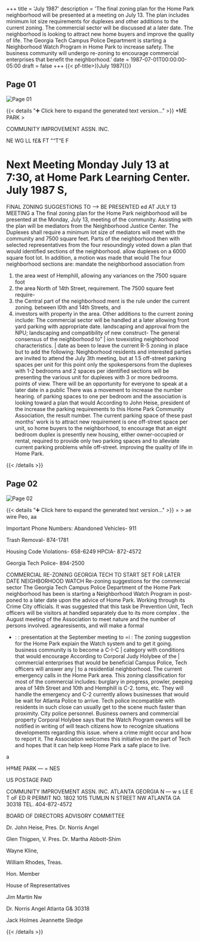 +++
title = 'July 1987'
description = 'The final zoning plan for the Home Park neighborhood will be presented at a meeting on July 13. The plan includes minimum lot size requirements for duplexes and other additions to the current zoning. The commercial sector will be discussed at a later date. The neighborhood is looking to attract new home buyers and improve the quality of life. The Georgia Tech Campus Police Department is starting a Neighborhood Watch Program in Home Park to increase safety. The business community will undergo re-zoning to encourage commercial enterprises that benefit the neighborhood.'
date = 1987-07-01T00:00:00-05:00
draft = false
+++
{{< pf-title>}}July 1987{{</pf-title>}}


## Page 01

![Page 01](/hpcia-newsletter-archive/1987-07_01.jpg)

{{< details "➕ Click here to expand the generated text version..." >}}
*ME PARK >

COMMUNITY IMPROVEMENT ASSN. INC.

NE WG LL f£& FT "“T“E F

Next Meeting Monday July 13 at 7:30, at
Home Park Learning Center.
July 1987 S,
=
FINAL ZONING
SUGGESTIONS TO ——>
BE PRESENTED
ed AT JULY 13 MEETING a
The final zoning plan for the Home Park
neighborhood will be presented at the
Monday, July 13, meeting of the community.
Assisting with the plan will be mediators from
the Neighborhood Justice Center. The Duplexes shall require a minimum lot size of
mediators will meet with the community and 7500 square feet. Parts of the neighborhood
then with selected representatives from the four resoundingly voted down a plan that would
identified sections of the neighborhood. allow duplexes on a 6000 square foot lot. In
addition, a motion was made that would
The four neighborhood sections are: mandate the neighborhood association from
1. the area west of Hemphill, allowing any variances on the 7500 square foot
2. the area North of 14th Street, requirement. The 7500 square feet require-
3. the Central part of the neighborhood ment is the rule under the current zoning.
between l0th and 14th Streets, and
4. investors with property in the area. Other additions to the current zoning include:
The commercial sector will be handled at a later allowing front yard parking with appropriate
date. landscaping and approval from the NPU;
landscaping and compatibility of new construct-
The general consensus of the neighborhood to” | ion tovexisting neighborhood characteristics. |
date as been to leave the current R-5 zoning in
place but to add the following: Neighborhood residents and interested parties
are invited to attend the July 3th meeting, but at
1.5 off-street parking spaces per unit for this point only the spokespersons from the
duplexes with 1-2 bedrooms and 2 spaces per identified sections will be presenting the various
unit for duplexes with 3 or more bedrooms. points of view. There will be an opportunity for
everyone to speak at a later date in a public
There was a movement to increase the number hearing.
of parking spaces to one per bedroom and the
association is looking toward a plan that would According to John Heise, president of the
increase the parking requirements to this Home Park Community Association, the result
number. The current parking space of these past months’ work is to attract new
requirement is one off-street space per unit, so home buyers to the neighborhood, to encourage
that an eight bedroom duplex is presently new housing, either owner-occupied or rental,
required to provide only two parking spaces and to alleviate current parking problems while
off-street. improving the quality of life in Home Park.


{{< /details >}}




## Page 02

![Page 02](/hpcia-newsletter-archive/1987-07_02.jpg)

{{< details "➕ Click here to expand the generated text version..." >}}
= > ae wire Peo, aa

Important Phone Numbers:
Abandoned Vehicles- 911

Trash Removal- 874-1781

Housing Code Violations- 658-6249
HPCIA- 872-4572

Georgia Tech Police- 894-2500

COMMERCIAL RE-ZONING GEORGIA TECH TO START
SET FOR LATER DATE NEIGHBORHOOD WATCH
Re-zoning suggestions for the commercial sector The Georgia Tech Campus Police Department
of the Home Park neighborhood has been is starting a Neighborhood Watch Program in
post-poned to a later date upon the advice of Home Park. Working through its Crime
City officials. It was suggested that this task be Prevention Unit, Tech officers will be visitors at
handled separately due to its more complex . the August meeting of the Association to meet
nature and the number of persons involved. agearesisents, and will make a formal
- : : presentation at the September meeting to =i :
The zoning suggestion for the Home Park expiain the Watch system and to get it going.
business community is to become a C-I-C |
category with conditions that would encourage According to Corporal Judy Holybee of the |
commercial enterprises that would be beneficial Campus Police, Tech officers will answer any |
to a residential neighborhood. The current emergency calls in the Home Park area. This
zoning classification for most of the commercial includes: burglary in progress, prowler, peeping
area of 14th Street and 10th and Hemphill is C-2. toms, etc. They will handle the emergency and
C-2 currently allows businesses that would be wait for Atlanta Police to arrive. Tech police
incompatible with residents in such close can usually get to the scene much faster than
proximity. City police personnel.
Business owners and commercial property Corporal Holybee says that the Watch Program
owners will be notified in writing of will teach citizens how to recognize situations
developments regarding this issue. where a crime might occur and how to report it.
The Association welcomes this initiative on the
part of Tech and hopes that it can help keep
Home Park a safe place to live.

a

H®ME PARK — = NES

US POSTAGE PAID

COMMUNITY IMPROVEMENT ASSN. INC. ATLANTA GEORGIA
N — w s LE E T oF ED R PERMIT NO. 1802
1015  TUMLIN N STREET NW ATLANTA GA 30318 TEL. 404-872-4572

BOARD OF DIRECTORS ADVISORY COMMITTEE

Dr. John Heise, Pres. Dr. Norris Angel

Glen Thigpen, V. Pres. Dr. Martha Abbott-Shim

Wayne Kline,

William Rhodes, Treas.

Hon. Member

House of Representatives

Jim Martin Nw

Dr. Norris Angel Atlanta G& 30318

Jack Holmes
Jeannette Sledge


{{< /details >}}


